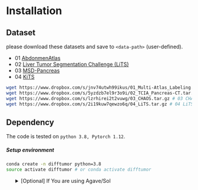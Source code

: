 # Installation

## Dataset

please download these datasets and save to `<data-path>` (user-defined).

- 01 [AbdonmenAtlas](https://github.com/MrGiovanni/AbdomenAtlas)
- 02 [Liver Tumor Segmentation Challenge (LiTS)](https://competitions.codalab.org/competitions/17094)
- 03 [MSD-Pancreas](https://drive.google.com/drive/folders/1HqEgzS8BV2c7xYNrZdEAnrHk7osJJ--2)
- 04 [KiTS](https://kits-challenge.org/kits23/#download-block)

```bash
wget https://www.dropbox.com/s/jnv74utwh99ikus/01_Multi-Atlas_Labeling.tar.gz # 01 Multi-Atlas_Labeling.tar.gz (1.53 GB)
wget https://www.dropbox.com/s/5yzdzb7el9r3o9i/02_TCIA_Pancreas-CT.tar.gz # 02 TCIA_Pancreas-CT.tar.gz (7.51 GB)
wget https://www.dropbox.com/s/lzrhirei2t2vuwg/03_CHAOS.tar.gz # 03 CHAOS.tar.gz (925.3 MB)
wget https://www.dropbox.com/s/2i19kuw7qewzo6q/04_LiTS.tar.gz # 04 LiTS.tar.gz (17.42 GB)
```


## Dependency
The code is tested on `python 3.8, Pytorch 1.12`.

##### Setup environment
```bash
conda create -n difftumor python=3.8
source activate difftumor # or conda activate difftumor
```

<details>
<summary style="margin-left: 25px;">[Optional] If You are using Agave/Sol</summary>
<div style="margin-left: 25px;">
```bash
module load anaconda3/5.3.0 # only for Agave

module load mamba/latest # only for Sol
mamba create -n difftumor python=3.8
```
</div>
</details>

#### Autoencoder 
```bash
conda create -n Autoencoder python=3.8
source activate Autoencoder (or conda activate Autoencoder)
cd AutoencoderModel
pip install torch==1.12.1+cu113 torchvision==0.13.1+cu113 torchaudio==0.12.1 --extra-index-url https://download.pytorch.org/whl/cu113
pip install -r requirements.txt
pip install 'monai[nibabel]'
pip install monai==0.9.0
```

#### DiffusionModel
```bash
conda create -n DiffusionModel python=3.8
source activate DiffusionModel (or conda activate DiffusionModel)
cd DiffusionModel
pip install torch==1.12.0+cu113 torchvision==0.13.0+cu113 torchaudio==0.12.0 --extra-index-url https://download.pytorch.org/whl/cu113
pip install wandb scikit-image nilearn hydra-core==1.2.0 omegaconf tensorboard
pip install protobuf==3.20.1 sk-video SimpleITK matplotlib torchio torchstat
pip install tensorboardX==2.4.1 h5py einops einops-exts rotary-embedding-torch imageio timm tqdm elasticdeform
pip install 'monai[nibabel]'==0.9
pip install monai==0.9.0
pip install -r requirements.txt
```

#### SegmentationModel
```bash
conda create -n SegmentationModel python=3.8
source activate SegmentationModel (or conda activate SegmentationModel)
cd SegmentationModel
pip install torch==1.12.1+cu113 torchvision==0.13.1+cu113 torchaudio==0.12.1 --extra-index-url https://download.pytorch.org/whl/cu113
pip install opencv-python wandb scikit-image nilearn hydra-core==1.2.0 omegaconf tensorboard
pip install protobuf==3.20.1 sk-video SimpleITK matplotlib torchio torchstat
pip install tensorboardX==2.4.1 h5py einops einops-exts rotary-embedding-torch imageio timm tqdm elasticdeform
pip install 'monai[nibabel]'==0.9
pip install monai==0.9.0
pip install -r requirements.txt
```

